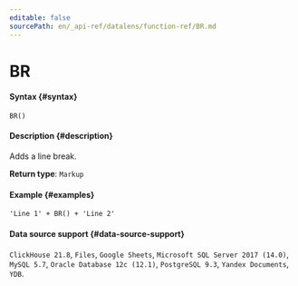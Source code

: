 ```yaml
---
editable: false
sourcePath: en/_api-ref/datalens/function-ref/BR.md
---
```


# BR



#### Syntax {#syntax}


```
BR()
```

#### Description {#description}
Adds a line break.

**Return type**: `Markup`

#### Example {#examples}

```
'Line 1' + BR() + 'Line 2'
```


#### Data source support {#data-source-support}

`ClickHouse 21.8`, `Files`, `Google Sheets`, `Microsoft SQL Server 2017 (14.0)`, `MySQL 5.7`, `Oracle Database 12c (12.1)`, `PostgreSQL 9.3`, `Yandex Documents`, `YDB`.
